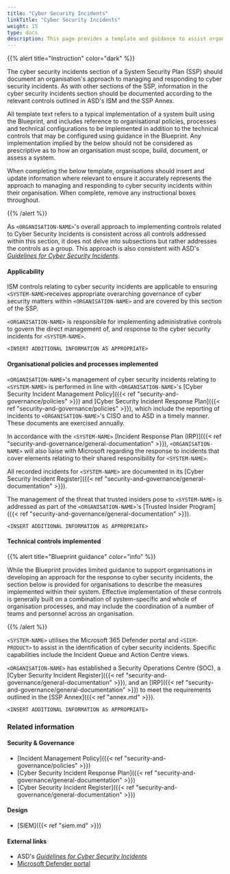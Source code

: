 ```yaml
---
title: "Cyber Security Incidents"
linkTitle: "Cyber Security Incidents"
weight: 15
type: docs
description: This page provides a template and guidance to assist organisations in documenting their approach to managing and responding to cyber security incidents associated with their system(s) built on ASD's Blueprint for Secure Cloud.
---
```


{{% alert title="Instruction" color="dark" %}}

The cyber security incidents section of a System Security Plan (SSP) should document an organisation's approach to managing and responding to cyber security incidents. As with other sections of the SSP, information in the cyber security incidents section should be documented according to the relevant controls outlined in ASD's ISM and the SSP Annex.

All template text refers to a typical implementation of a system built using the Blueprint, and includes reference to organisational policies, processes and technical configurations to be implemented in addition to the technical controls that may be configured using guidance in the Blueprint. Any implementation implied by the below should not be considered as prescriptive as to how an organisation must scope, build, document, or assess a system.

When completing the below template, organisations should insert and update information where relevant to ensure it accurately represents the approach to managing and responding to cyber security incidents within their organisation. When complete, remove any instructional boxes throughout. 

{{% /alert %}}

As `<ORGANISATION-NAME>`'s overall approach to implementing controls related to Cyber Security Incidents is consistent across all controls addressed within this section, it does not delve into subsections but rather addresses the controls as a group. This approach is also consistent with ASD's [*Guidelines for Cyber Security Incidents*](https://www.cyber.gov.au/resources-business-and-government/essential-cyber-security/ism/cyber-security-guidelines/guidelines-cyber-security-incidents).  

#### Applicability

ISM controls relating to cyber security incidents are applicable to ensuring `<SYSTEM-NAME>`receives appropriate overarching governance of cyber security matters within `<ORGANISATION-NAME>` and are covered by this section of the SSP.

`<ORGANISATION-NAME>` is responsible for implementing administrative controls to govern the direct management of, and response to the cyber security incidents for `<SYSTEM-NAME>`.

`<INSERT ADDITIONAL INFORMATION AS APPROPRIATE>`

#### Organisational policies and processes implemented

`<ORGANISATION-NAME>`'s management of cyber security incidents relating to `<SYSTEM-NAME>` is performed in line with `<ORGANISATION-NAME>`'s [Cyber Security Incident Management Policy]({{< ref "security-and-governance/policies" >}}) and [Cyber Security Incident Response Plan]({{< ref "security-and-governance/policies" >}}), which include the reporting of incidents to `<ORGANISATION-NAME>`'s CISO and to ASD in a timely manner. These documents are exercised annually.

In accordance with the `<SYSTEM-NAME>` [Incident Response Plan (IRP)]({{< ref "security-and-governance/general-documentation" >}}), `<ORGANISATION-NAME>` will also liaise with Microsoft regarding the response to incidents that cover elements relating to their shared responsibility for `<SYSTEM-NAME>`.

All recorded incidents for `<SYSTEM-NAME>` are documented in its [Cyber Security Incident Register]({{< ref "security-and-governance/general-documentation" >}}).

The management of the threat that trusted insiders pose to `<SYSTEM-NAME>` is addressed as part of the `<ORGANISATION-NAME>`'s [Trusted Insider Program]({{< ref "security-and-governance/general-documentation" >}}).

`<INSERT ADDITIONAL INFORMATION AS APPROPRIATE>`

#### Technical controls implemented

{{% alert title="Blueprint guidance" color="info" %}}

While the Blueprint provides limited guidance to support organisations in developing an approach for the response to cyber security incidents, the section below is provided for organisations to describe the measures implemented within their system. Effective implementation of these controls is generally built on a combination of system-specific and whole of organisation processes, and may include the coordination of a number of teams and personnel across an organisation.

{{% /alert %}}

`<SYSTEM-NAME>` utilises the Microsoft 365 Defender portal and `<SIEM-PRODUCT>` to assist in the identification of cyber security incidents. Specific capabilities include the Incident Queue and Action Centre views.

`<ORGANISATION-NAME>` has established a Security Operations Centre (SOC), a [Cyber Security Incident Register]({{< ref "security-and-governance/general-documentation" >}}), and an [IRP]({{< ref "security-and-governance/general-documentation" >}}) to meet the requirements outlined in the [SSP Annex]({{< ref "annex.md" >}}).

`<INSERT ADDITIONAL INFORMATION AS APPROPRIATE>`

### Related information

#### Security & Governance

- [Incident Management Policy]({{< ref "security-and-governance/policies" >}})
- [Cyber Security Incident Response Plan]({{< ref "security-and-governance/general-documentation" >}})
- [Cyber Security Incident Register]({{< ref "security-and-governance/general-documentation" >}})

#### Design

- [SIEM]({{< ref "siem.md" >}})

#### External links

- ASD's [*Guidelines for Cyber Security Incidents*](https://www.cyber.gov.au/resources-business-and-government/essential-cyber-security/ism/cyber-security-guidelines/guidelines-cyber-security-incidents)
- [Microsoft Defender portal](https://security.microsoft.com/)
